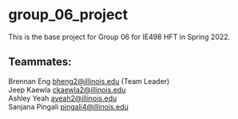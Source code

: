 # group_06_project

This is the base project for Group 06 for IE498 HFT in Spring 2022.


## Teammates:

Brennan Eng bheng2@illinois.edu (Team Leader) \
Jeep Kaewla ckaewla2@illinois.edu \
Ashley Yeah ayeah2@illinois.edu \
Sanjana Pingali pingali4@illinois.edu 
